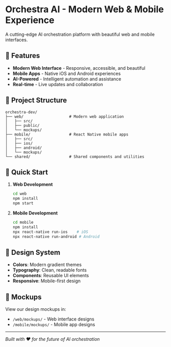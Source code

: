 # Orchestra AI - Modern Web & Mobile Experience

A cutting-edge AI orchestration platform with beautiful web and mobile interfaces.

## 🌟 Features

- **Modern Web Interface** - Responsive, accessible, and beautiful
- **Mobile Apps** - Native iOS and Android experiences
- **AI-Powered** - Intelligent automation and assistance
- **Real-time** - Live updates and collaboration

## 📱 Project Structure

```
orchestra-dev/
├── web/                    # Modern web application
│   ├── src/
│   ├── public/
│   └── mockups/
├── mobile/                 # React Native mobile apps
│   ├── src/
│   ├── ios/
│   ├── android/
│   └── mockups/
└── shared/                 # Shared components and utilities
```

## 🚀 Quick Start

1. **Web Development**
   ```bash
   cd web
   npm install
   npm start
   ```

2. **Mobile Development**
   ```bash
   cd mobile
   npm install
   npx react-native run-ios    # iOS
   npx react-native run-android # Android
   ```

## 🎨 Design System

- **Colors**: Modern gradient themes
- **Typography**: Clean, readable fonts
- **Components**: Reusable UI elements
- **Responsive**: Mobile-first design

## 📸 Mockups

View our design mockups in:
- `/web/mockups/` - Web interface designs
- `/mobile/mockups/` - Mobile app designs

---

*Built with ❤️ for the future of AI orchestration* 